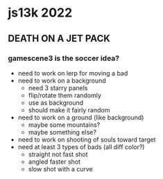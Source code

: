 

# js13k 2022

## DEATH ON A JET PACK

### gamescene3 is the soccer idea?

- need to work on lerp for moving a bad
- need to work on a background
    - need 3 starry panels
    - flip/rotate them randomly
    - use as background
    - should make it fairly random
- need to work on a ground (like background)
    - maybe some mountains?
    - maybe something else?
- need to work on shooting of souls toward target
- need at least 3 types of bads (all diff color?)
    - straight not fast shot
    - angled faster shot
    - slow shot with a curve